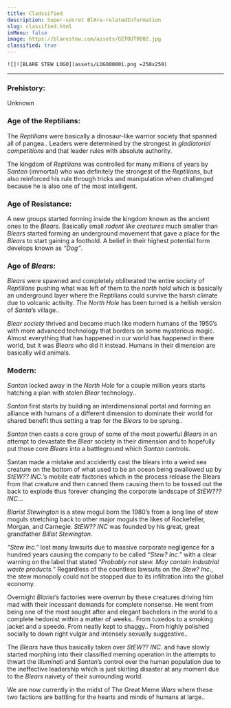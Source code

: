 ```yaml
---
title: Cladssified
description: Super-secret BlAre-relatedInformation
slug: classified.html
inMenu: false
image: https://blarestew.com/assets/GETOUT0002.jpg
classified: true
---
```


`![]![BLARE STEW LOGO](assets/LOGO00001.png =250x250)`


---


### Prehistory:
Unknown

### Age of the Reptilians:
The *Reptilians* were basically a dinosaur-like warrior society that spanned all of pangea.. Leaders were determined by the strongest in *gladiatorial competitions* and that leader rules with absolute authority.

The kingdom of *Reptilians* was controlled for many millions of years by *Santan* (immortal) who was definitely the strongest of the *Reptilians*, but also reinforced his rule through tricks and manipulation when challenged because he is also one of the most intelligent.

### Age of Resistance:
A new groups started forming inside the kingdom known as the ancient ones to the *Blears*. Basically small *rodent like creatures* much smaller than *Blears* started forming an underground movement that gave a place for the *Blears* to start gaining a foothold. A belief in their highest potential form develops known as *“Dog”*.

### Age of *Blears*:
 *Blears* were spawned and completely obliterated the entire society of *Reptilians* pushing what was left of them to the *north hold* which is basically an underground layer where the Reptilians could survive the harsh climate due to volcanic activity. *The North Hole* has been turned is a hellish version of *Santa*’s village..

*Blear society* thrived and became much like modern humans of the 1950’s with more advanced technology that borders on some mysterious magic. Almost everything that has happened in our world has happened in there world, but it was *Blears* who did it instead. Humans in their dimension are basically wild animals.

### Modern:
*Santan* locked away in the *North Hole* for a couple million years starts hatching a plan with stolen *Blear* technology..

*Santan* first starts by building an interdimensional portal and forming an alliance with humans of a different dimension to dominate their world for shared benefit thus setting a trap for the *Blears* to be sprung..

*Santan* then casts a core group of some of the most powerful *Blears* in an attempt to devastate the *Blear* society in their dimension and to hopefully put those core *Blears* into a battleground which *Santan* controls.

Santan made a mistake and accidently cast the blears into a weird sea creature on the bottom of what used to be an ocean being swallowed up by *StEW?? INC.*’s mobile eatr factories which in the process release the Blears from that creature and then canned them causing them to be tossed out the back to explode thus forever changing the corporate landscape of *StEW??? INC*...

*Blarist Stewington* is a stew mogul born the 1980’s from a long line of stew moguls stretching back to other major moguls the likes of Rockefeller, Morgan, and Carnegie. *StEW?? INC* was founded by his great, great grandfather *Billist Stewington*.

*“Stew Inc.”* lost many lawsuits due to massive corporate negligence for a hundred years  causing the company to be called *“Stew? Inc.”* with a clear warning on the label that stated “*Probably not stew. May contain industrial waste products.*” Regardless of the countless lawsuits on the *Stew? Inc.*, the stew monopoly could not be stopped due to its infiltration into the global economy.

Overnight *Blarist*’s factories were overrun by these creatures driving him mad with their incessant demands for complete nonsense. He went from being one of the most sought after and elegant bachelors in the world to a complete hedonist within a matter of weeks.. From tuxedos to a smoking jacket and a speedo. From neatly kept to shaggy.. From highly polished socially to down right vulgar and intensely sexually suggestive..

The *Blears* have thus basically taken over *StEW?? INC*. and have slowly started morphing into their classified meming operation in the attempts to thwart the *Illuminati* and *Santan*’s control over the human population due to the ineffective leadership which is just skirting disaster at any moment due to the *Blears* naivety of their surrounding world.

We are now currently in the midst of The Great Meme *Wars* where these two factions are battling for the hearts and minds of humans at large..
